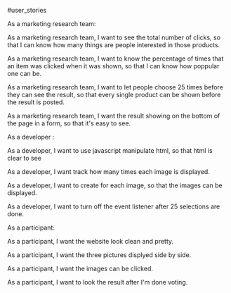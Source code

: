 #user_stories

As a marketing research team:

As a marketing research team, I want to see the total number of clicks, so that I can know how many things are people interested in those products.

As a marketing research team, I want to know the percentage of times that an item was clicked when it was shown, so that I can know how poppular one can be.

As a marketing research team, I want to let people choose 25 times before they can see the result, so that every single product can be shown before the result is posted.

As a marketing research team, I want the result showing on the bottom of the page in a form, so that it's easy to see.

As a developer :

As a developer, I want to use javascript manipulate html, so that html is clear to see

As a developer, I want track how many times each image is displayed.

As a developer, I want to create for each image, so that the images can be displayed.

As a developer, I want to turn off the event listener after 25 selections are done.

As a participant:

As a participant, I want the website look clean and pretty.

As a participant, I want the three pictures displyed side by side.

As a participant, I want the images can be clicked.

As a participant, I want to look the result after I'm done voting.
